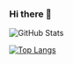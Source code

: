 ### Hi there 👋

<!--
**AhmadNaufal2525/AhmadNaufal2525** is a ✨ _special_ ✨ repository because its `README.md` (this file) appears on your GitHub profile.
Here are some ideas to get you started:
- 🔭 I’m currently working on ...
- 🌱 I’m currently learning ...
- 👯 I’m looking to collaborate on ...
- 🤔 I’m looking for help with ...
- 💬 Ask me about ...
- 📫 How to reach me: ...
- 😄 Pronouns: ...
- ⚡ Fun fact: ...
-->

![GitHub Stats](https://github-readme-stats.vercel.app/api?username=AhmadNaufal2525&theme=tokyonight)


[![Top Langs](https://github-readme-stats.vercel.app/api/top-langs/?username=AhmadNaufal2525&langs_count=8&theme=omni)](https://github.com/AhmadNaufal2525/github-readme-stats)
